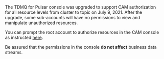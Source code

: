 The TDMQ for Pulsar console was upgraded to support CAM authorization for all resource levels from cluster to topic on July 9, 2021. After the upgrade, some sub-accounts will have no permissions to view and manipulate unauthorized resources.

You can prompt the root account to authorize resources in the CAM console as instructed [here](https://intl.cloud.tencent.com/document/product/1110/42935).

Be assured that the permissions in the console **do not affect** business data streams.

